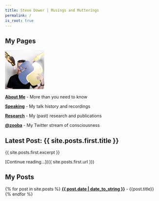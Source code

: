 ```yaml
---
title: Steve Dower | Musings and Mutterings
permalink: /
is_root: true
---
```



## My Pages

<img src="/assets/me.128x128.jpg" alt="Me" class="alignright" />

**[About Me](/about)** - More than you need to know

**[Speaking](/speaking)** - My talk history and recordings

**[Research](/research)** - My (past) research and publications

**[@zooba](https://twitter.com/zooba)** - My Twitter stream of consciousness

## Latest Post: {{ site.posts.first.title }}

{{ site.posts.first.excerpt }}

[Continue reading...]({{ site.posts.first.url }})

## My Posts

{% for post in site.posts %}
**[{{ post.date | date_to_string }}]({{post.url}})** - {{post.title}}
{% endfor %}
